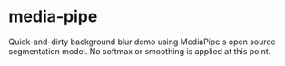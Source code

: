 # media-pipe

Quick-and-dirty background blur demo using MediaPipe's open source segmentation model. No softmax or smoothing is applied at this point.
